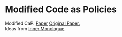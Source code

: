 # Modified Code as Policies
Modified CaP. [Paper](TBD)
[Original Paper.](https://code-as-policies.github.io/) <br>
Ideas from [Inner Monologue](https://innermonologue.github.io/)